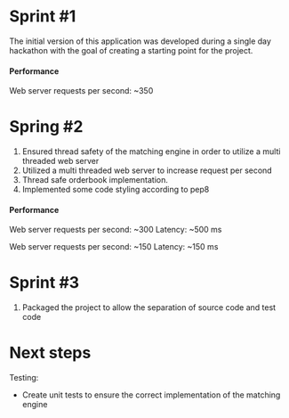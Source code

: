 # Sprint #1
The initial version of this application was developed during a single day hackathon with the goal of creating a starting point for the project.

#### Performance
Web server requests per second: ~350

# Spring #2
1. Ensured thread safety of the matching engine in order to utilize a multi threaded web server
2. Utilized a multi threaded web server to increase request per second
3. Thread safe orderbook implementation.
4. Implemented some code styling according to pep8

#### Performance
Web server requests per second: ~300
Latency: ~500 ms

Web server requests per second: ~150
Latency: ~150 ms

# Sprint #3
1. Packaged the project to allow the separation of source code and test code

# Next steps
Testing:
- Create unit tests to ensure the correct implementation of the matching engine
